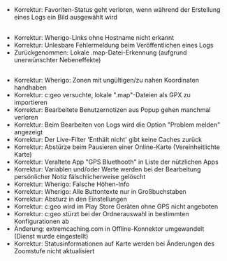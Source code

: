 ##
- Korrektur: Favoriten-Status geht verloren, wenn während der Erstellung eines Logs ein Bild ausgewählt wird

##
- Korrektur: Wherigo-Links ohne Hostname nicht erkannt
- Korrektur: Unlesbare Fehlermeldung beim Veröffentlichen eines Logs
- Zurückgenommen: Lokale .map-Datei-Erkennung (aufgrund unerwünschter Nebeneffekte)

##
- Korrektur: Wherigo: Zonen mit ungültigen/zu nahen Koordinaten handhaben
- Korrektur: c:geo versuchte, lokale ".map"-Dateien als GPX zu importieren
- Korrektur: Bearbeitete Benutzernotizen aus Popup gehen manchmal verloren
- Korrektur: Beim Bearbeiten von Logs wird die Option "Problem melden" angezeigt
- Korrektur: Der Live-Filter 'Enthält nicht' gibt keine Caches zurück
- Korrektur: Abstürze beim Pausieren einer Online-Karte (Vereinheitlichte Karte)
- Korrektur: Veraltete App "GPS Bluethooth" in Liste der nützlichen Apps
- Korrektur: Variablen und/oder Werte werden bei der Bearbeitung persönlicher Notiz fälschlicherweise gelöscht
- Korrektur: Wherigo: Falsche Höhen-Info
- Korrektur: Wherigo: Alle Buttontexte nur in Großbuchstaben
- Korrektur: Absturz in den Einstellungen
- Korrektur: c:geo wird im Play Store Geräten ohne GPS nicht angeboten
- Korrektur: c:geo stürzt bei der Ordnerauswahl in bestimmten Konfigurationen ab
- Änderung: extremcaching.com in Offline-Konnektor umgewandelt (Dienst wurde eingestellt)
- Korrektur: Statusinformationen auf Karte werden bei Änderungen des Zoomstufe nicht aktualisiert
